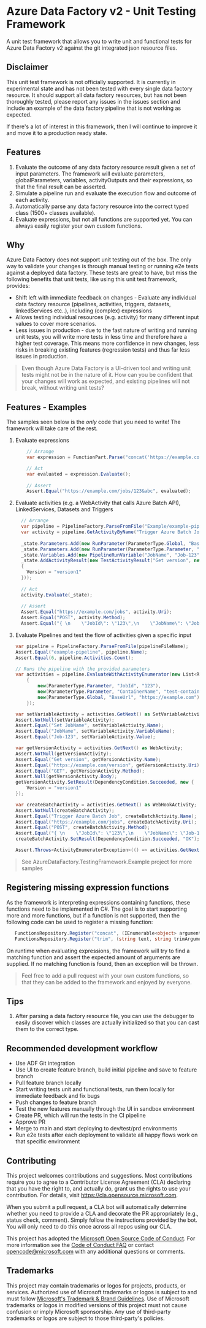 # Azure Data Factory v2 - Unit Testing Framework

A unit test framework that allows you to write unit and functional tests for Azure Data Factory v2 against the git integrated json resource files.

## Disclaimer

This unit test framework is not officially supported. It is currently in experimental state and has not been tested with every single data factory resource. It should support all data factory resources, but has not been thoroughly tested, please report any issues in the issues section and include an example of the data factory pipeline that is not working as expected.

If there's a lot of interest in this framework, then I will continue to improve it and move it to a production ready state. 

## Features

1. Evaluate the outcome of any data factory resource result given a set of input parameters. The framework will evaluate parameters, globalParameters, variables, activityOutputs and their expressions, so that the final result can be asserted.
2. Simulate a pipeline run and evaluate the execution flow and outcome of each activity.
3. Automatically parse any data factory resource into the correct typed class (1500+ classes available).
4. Evaluate expressions, but not all functions are supported yet. You can always easily register your own custom functions.

## Why

Azure Data Factory does not support unit testing out of the box. The only way to validate your changes is through manual testing or running e2e tests against a deployed data factory. These tests are great to have, but miss the following benefits that unit tests, like using this unit test framework, provides:

* Shift left with immediate feedback on changes - Evaluate any individual data factory resource (pipelines, activities, triggers, datasets, linkedServices etc..), including (complex) expressions
* Allows testing individual resources (e.g. activity) for many different input values to cover more scenarios.
* Less issues in production - due to the fast nature of writing and running unit tests, you will write more tests in less time and therefore have a higher test coverage. This means more confidence in new changes, less risks in breaking existing features (regression tests) and thus far less issues in production.

> Even though Azure Data Factory is a UI-driven tool and writing unit tests might not be in the nature of it. How can you be confident that your changes will work as expected, and existing pipelines will not break, without writing unit tests?

## Features - Examples

The samples seen below is the _only_ code that you need to write! The framework will take care of the rest. 

1. Evaluate expressions

    ```csharp
        // Arrange 
        var expression = FunctionPart.Parse("concat('https://example.com/jobs/', '123', concat('&', 'abc'))");

        // Act
        var evaluated = expression.Evaluate();
        
        // Assert
        Assert.Equal("https://example.com/jobs/123&abc", evaluated);
    ``` 

2. Evaluate activities (e.g. a WebActivity that calls Azure Batch API), LinkedServices, Datasets and Triggers

    ```csharp
      // Arrange
      var pipeline = PipelineFactory.ParseFromFile("Example/example-pipeline.json");
      var activity = pipeline.GetActivityByName("Trigger Azure Batch Job") as WebHookActivity;
      
      _state.Parameters.Add(new RunParameter(ParameterType.Global, "BaseUrl", "https://example.com"));
      _state.Parameters.Add(new RunParameter(ParameterType.Parameter, "JobId", "123"));
      _state.Variables.Add(new PipelineRunVariable("JobName", "Job-123"));
      _state.AddActivityResult(new TestActivityResult("Get version", new
      {
        Version = "version1"
      }));
      
      // Act
      activity.Evaluate(_state);
      
      // Assert
      Assert.Equal("https://example.com/jobs", activity.Uri);
      Assert.Equal("POST", activity.Method);
      Assert.Equal("{ \n    \"JobId\": \"123\",\n    \"JobName\": \"Job-123\",\n    \"Version\": \"version1\",\n}", activity.Body);
    
    ```
   
3. Evaluate Pipelines and test the flow of activities given a specific input

    ```csharp
    var pipeline = PipelineFactory.ParseFromFile(pipelineFileName);
    Assert.Equal("example-pipeline", pipeline.Name);
    Assert.Equal(6, pipeline.Activities.Count);

    // Runs the pipeline with the provided parameters
    var activities = pipeline.EvaluateWithActivityEnumerator(new List<RunParameter>
        {
            new(ParameterType.Parameter, "JobId", "123"),
            new(ParameterType.Parameter, "ContainerName", "test-container"),
            new(ParameterType.Global, "BaseUrl", "https://example.com"),
        });

    var setVariableActivity = activities.GetNext() as SetVariableActivity;
    Assert.NotNull(setVariableActivity);
    Assert.Equal("Set JobName", setVariableActivity.Name);
    Assert.Equal("JobName", setVariableActivity.VariableName);
    Assert.Equal("Job-123", setVariableActivity.Value);

    var getVersionActivity = activities.GetNext() as WebActivity;
    Assert.NotNull(getVersionActivity);
    Assert.Equal("Get version", getVersionActivity.Name);
    Assert.Equal("https://example.com/version", getVersionActivity.Uri);
    Assert.Equal("GET", getVersionActivity.Method);
    Assert.Null(getVersionActivity.Body);
    getVersionActivity.SetResult(DependencyCondition.Succeeded, new {
        Version = "version1"
    });

    var createBatchActivity = activities.GetNext() as WebHookActivity;
    Assert.NotNull(createBatchActivity);
    Assert.Equal("Trigger Azure Batch Job", createBatchActivity.Name);
    Assert.Equal("https://example.com/jobs", createBatchActivity.Uri);
    Assert.Equal("POST", createBatchActivity.Method);
    Assert.Equal("{ \n    \"JobId\": \"123\",\n    \"JobName\": \"Job-123\",\n    \"Version\": \"version1\",\n}", createBatchActivity.Body);
    createBatchActivity.SetResult(DependencyCondition.Succeeded, "OK");
   
    Assert.Throws<ActivityEnumeratorException>(() => activities.GetNext());
    ```
   
> See AzureDataFactory.TestingFramework.Example project for more samples

## Registering missing expression functions

As the framework is interpreting expressions containing functions, these functions need to be implemented in C#. The goal is to start supporting more and more functions, but if a function is not supported, then the following code can be used to register a missing function:

```csharp
   FunctionsRepository.Register("concat", (IEnumerable<object> arguments) => string.Concat(arguments));
   FunctionsRepository.Register("trim", (string text, string trimArgument) => text.Trim(trimArgument[0]));
``` 

On runtime when evaluating expressions, the framework will try to find a matching function and assert the expected amount of arguments are supplied. If no matching function is found, then an exception will be thrown.

> Feel free to add a pull request with your own custom functions, so that they can be added to the framework and enjoyed by everyone.

## Tips

1. After parsing a data factory resource file, you can use the debugger to easily discover which classes are actually initialized so that you can cast them to the correct type.

## Recommended development workflow

* Use ADF Git integration
* Use UI to create feature branch, build initial pipeline and save to feature branch
* Pull feature branch locally
* Start writing tests unit and functional tests, run them locally for immediate feedback and fix bugs
* Push changes to feature branch
* Test the new features manually through the UI in sandbox environment
* Create PR, which will run the tests in the CI pipeline
* Approve PR
* Merge to main and start deploying to dev/test/prd environments
* Run e2e tests after each deployment to validate all happy flows work on that specific environment

## Contributing

This project welcomes contributions and suggestions.  Most contributions require you to agree to a
Contributor License Agreement (CLA) declaring that you have the right to, and actually do, grant us
the rights to use your contribution. For details, visit https://cla.opensource.microsoft.com.

When you submit a pull request, a CLA bot will automatically determine whether you need to provide
a CLA and decorate the PR appropriately (e.g., status check, comment). Simply follow the instructions
provided by the bot. You will only need to do this once across all repos using our CLA.

This project has adopted the [Microsoft Open Source Code of Conduct](https://opensource.microsoft.com/codeofconduct/).
For more information see the [Code of Conduct FAQ](https://opensource.microsoft.com/codeofconduct/faq/) or
contact [opencode@microsoft.com](mailto:opencode@microsoft.com) with any additional questions or comments.

## Trademarks

This project may contain trademarks or logos for projects, products, or services. Authorized use of Microsoft
trademarks or logos is subject to and must follow
[Microsoft's Trademark & Brand Guidelines](https://www.microsoft.com/en-us/legal/intellectualproperty/trademarks/usage/general).
Use of Microsoft trademarks or logos in modified versions of this project must not cause confusion or imply Microsoft sponsorship.
Any use of third-party trademarks or logos are subject to those third-party's policies.




